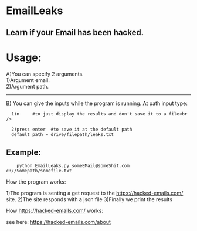 # EmailLeaks

<h2>Learn if your Email has been hacked.</h2>

<h1>Usage:</h1>

   A)You can specify 2 arguments.<br />
     1)Argument email.<br />
     2)Argument path.<br />
     <hr />
   B)
     You can give the inputs while the program is running.
     At path input type:

      1)n     #to just display the results and don't save it to a file<br />
      
      2)press enter  #to save it at the default path
      default path = drive/filepath/leaks.txt
      
      
<h2>Example:</h2>

        python EmailLeaks.py someEMail@someShit.com c://Somepath/somefile.txt
   

How the program works:
 
1)The program is senting a get request to the https://hacked-emails.com/ site.
2)The site responds with a json file
3)Finally we print the results

How https://hacked-emails.com/ works:
    
   see here: https://hacked-emails.com/about
